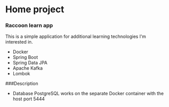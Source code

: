 # Home project

### Raccoon learn app

This is a simple application for additional learning technologies I'm interested in.

* Docker
* Spring Boot
* Spring Data JPA 
* Apache Kafka
* Lombok

###Description

* Database PostgreSQL works on the separate Docker container with the host port 5444